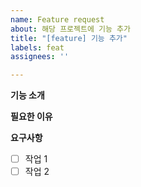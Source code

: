 ```yaml
---
name: Feature request
about: 해당 프로젝트에 기능 추가
title: "[feature] 기능 추가"
labels: feat
assignees: ''

---
```


**기능 소개**

**필요한 이유**

**요구사항**
- [ ] 작업 1
- [ ] 작업 2
